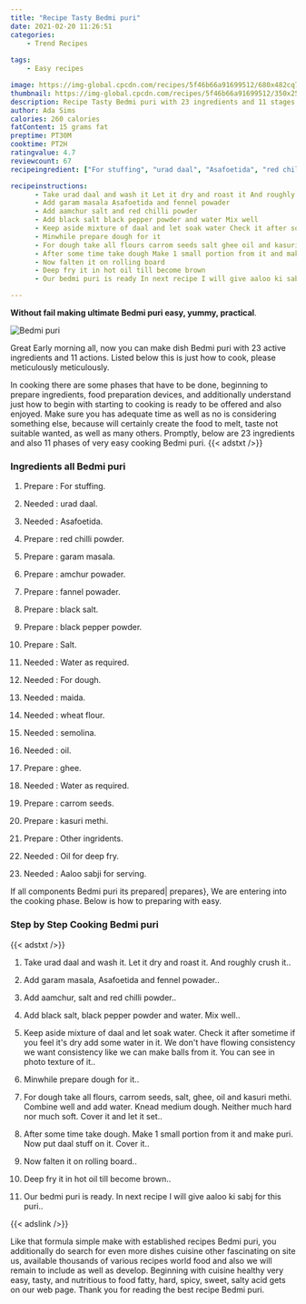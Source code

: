 ```yaml
---
title: "Recipe Tasty Bedmi puri"
date: 2021-02-20 11:26:51
categories:
    - Trend Recipes
    
tags:
    - Easy recipes

image: https://img-global.cpcdn.com/recipes/5f46b66a91699512/680x482cq70/bedmi-puri-recipe-main-photo.jpg
thumbnail: https://img-global.cpcdn.com/recipes/5f46b66a91699512/350x250cq70/bedmi-puri-recipe-main-photo.jpg
description: Recipe Tasty Bedmi puri with 23 ingredients and 11 stages of easy cooking.
author: Ada Sims
calories: 260 calories
fatContent: 15 grams fat
preptime: PT30M
cooktime: PT2H
ratingvalue: 4.7
reviewcount: 67
recipeingredient: ["For stuffing", "urad daal", "Asafoetida", "red chilli powder", "garam masala", "amchur powader", "fannel powader", "black salt", "black pepper powder", "Salt", "Water as required", "For dough", "maida", "wheat flour", "semolina", "oil", "ghee", "Water as required", "carrom seeds", "kasuri methi", "Other ingridents", "Oil for deep fry", "Aaloo sabji for serving"]

recipeinstructions: 
      - Take urad daal and wash it Let it dry and roast it And roughly crush it 
      - Add garam masala Asafoetida and fennel powader 
      - Add aamchur salt and red chilli powder 
      - Add black salt black pepper powder and water Mix well 
      - Keep aside mixture of daal and let soak water Check it after sometime if you feel its dry add some water in it We dont have flowing consistency we want consistency like we can make balls from it You can see in photo texture of it 
      - Minwhile prepare dough for it 
      - For dough take all flours carrom seeds salt ghee oil and kasuri methi Combine well and add water Knead medium dough Neither much hard nor much soft Cover it and let it set 
      - After some time take dough Make 1 small portion from it and make puri Now put daal stuff on it Cover it 
      - Now falten it on rolling board 
      - Deep fry it in hot oil till become brown 
      - Our bedmi puri is ready In next recipe I will give aaloo ki sabj for this puri

---
```




**Without fail making ultimate Bedmi puri easy, yummy, practical**. 


![Bedmi puri](https://img-global.cpcdn.com/recipes/5f46b66a91699512/680x482cq70/bedmi-puri-recipe-main-photo.jpg "Bedmi puri")




Great Early morning all, now you can make dish Bedmi puri with 23 active ingredients and 11 actions. Listed below this is just how to cook, please meticulously meticulously.

In cooking there are some phases that have to be done, beginning to prepare ingredients, food preparation devices, and additionally understand just how to begin with starting to cooking is ready to be offered and also enjoyed. Make sure you has adequate time as well as no is considering something else, because will certainly create the food to melt, taste not suitable wanted, as well as many others. Promptly, below are 23 ingredients and also 11 phases of very easy cooking Bedmi puri.
{{< adstxt />}}

### Ingredients all Bedmi puri


1. Prepare  : For stuffing.

1. Needed  : urad daal.

1. Needed  : Asafoetida.

1. Prepare  : red chilli powder.

1. Prepare  : garam masala.

1. Prepare  : amchur powader.

1. Prepare  : fannel powader.

1. Prepare  : black salt.

1. Prepare  : black pepper powder.

1. Prepare  : Salt.

1. Needed  : Water as required.

1. Needed  : For dough.

1. Needed  : maida.

1. Needed  : wheat flour.

1. Needed  : semolina.

1. Needed  : oil.

1. Prepare  : ghee.

1. Needed  : Water as required.

1. Prepare  : carrom seeds.

1. Prepare  : kasuri methi.

1. Prepare  : Other ingridents.

1. Needed  : Oil for deep fry.

1. Needed  : Aaloo sabji for serving.



If all components Bedmi puri its prepared| prepares}, We are entering into the cooking phase. Below is how to preparing with easy.

### Step by Step Cooking Bedmi puri

{{< adstxt />}}


1. Take urad daal and wash it. Let it dry and roast it. And roughly crush it..



1. Add garam masala, Asafoetida and fennel powader..



1. Add aamchur, salt and red chilli powder..



1. Add black salt, black pepper powder and water. Mix well..



1. Keep aside mixture of daal and let soak water. Check it after sometime if you feel it&#39;s dry add some water in it. We don&#39;t have flowing consistency we want consistency like we can make balls from it. You can see in photo texture of it..



1. Minwhile prepare dough for it..



1. For dough take all flours, carrom seeds, salt, ghee, oil and kasuri methi. Combine well and add water. Knead medium dough. Neither much hard nor much soft. Cover it and let it set..



1. After some time take dough. Make 1 small portion from it and make puri. Now put daal stuff on it. Cover it..



1. Now falten it on rolling board..



1. Deep fry it in hot oil till become brown..



1. Our bedmi puri is ready. In next recipe I will give aaloo ki sabj for this puri..





{{< adslink />}}

Like that formula simple make with established recipes Bedmi puri, you additionally do search for even more dishes cuisine other fascinating on site us, available thousands of various recipes world food and also we will remain to include as well as develop. Beginning with cuisine healthy very easy, tasty, and nutritious to food fatty, hard, spicy, sweet, salty acid gets on our web page. Thank you for reading the best recipe Bedmi puri.
